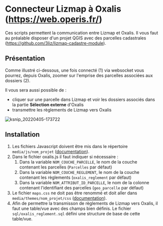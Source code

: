 # Connecteur Lizmap à Oxalis (https://web.operis.fr/)

Ces scripts permettent la communication entre Lizmap et Oxalis. Il vous faut au préalable disposer d'un projet QGIS avec des parcelles cadastrales (https://github.com/3liz/lizmap-cadastre-module).

## Présentation

Comme illustré ci-dessous, une fois connecté (1) via websocket vous pourrez, depuis Oxalis, zoomer sur l'emprise des parcelles associées aux dossiers (2).

Il vous sera aussi possible de :
   * cliquer sur une parcelle dans Lizmap et voir les dossiers associés dans la partie **Sélection externe** d'Oxalis
   * transmettre les règlements de Lizmap vers Oxalis

![ksnip_20220405-173722](https://user-images.githubusercontent.com/2145040/161793681-bfc8d09e-1219-41f2-9028-7c4f3f5bbd31.jpg)

## Installation
1. Les fichiers Javascript doivent être mis dans le répertoire `media/js/nom_projet` ([documentation](https://docs.lizmap.com/current/fr/publish/customization/javascript.html)).
2. Dans le fichier oxalis.js il faut indiquer si nécessaire :
   1. Dans la variable `NOM_COUCHE_PARCELLE`, le nom de la couche contenant les parcelles (`Parcelles` par défaut)
   2. Dans la variable `NOM_COUCHE_REGLEMENT`, le nom de la couche contenant les règlements (`oxalis_reglement` par défaut)
   3. Dans la variable `NOM_ATTRIBUT_ID_PARCELLE`, le nom de la colonne contenant l'identifiant des parcelles (`geo_parcelle` par défaut)
3. Le fichier `maps.css` ne doit pas être renommé et doit aller dans `media/themes/nom_projet/css` ([documentation](https://docs.lizmap.com/current/fr/publish/customization/themes.html)).
4. Afin de permettre la transmisson de règlements de Lizmap vers Oxalis, il faut une table/vue avec des champs bien définis. Le fichier `sql/oxalis_reglement.sql` défini une structure de base de cette table/vue.
